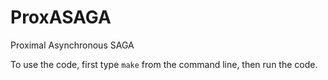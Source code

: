 # ProxASAGA
Proximal Asynchronous SAGA

To use the code, first type `make` from the command line, then run the code.
